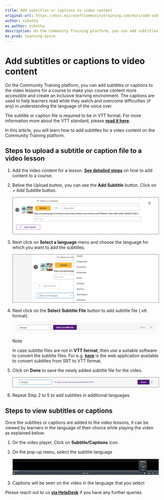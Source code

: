 ```yaml
---
title: Add subtitles or captions to video content
original-url: https://docs.microsoftcommunitytraining.com/docs/add-subtitles-or-captions-to-video-content
author: nikotha
ms.author: nikotha
description: On the Community Training platform, you can add subtitles or captions to the video lessons  for a course to make your course content more accessible and create an inclusive learning environments.
ms.prod: learning-azure
---
```


# Add subtitles or captions to video content

On the Community Training platform, you can add subtitles or captions to the video lessons for a course to make your course content more accessible and create an inclusive learning environment. The captions are used to help learners read while they watch and overcome difficulties (if any) in understanding the language of the voice over.

The subtitle or caption file is required to be in VTT format. For more information more about the VTT standard, please [**read it here**](https://en.wikipedia.org/wiki/WebVTT).

In this article, you will learn how to add subtitles for a video content on the Community Training platform.

## Steps to upload a subtitle or caption file to a video lesson

1. Add the video content for a lesson. [**See detailed steps**](../../../content-management/create-content/create-course-category/upload-content-to-a-course.md#option-1-manually-add-content-for-each-lesson-in-a-course) on how to add content to a course.

1. Below the Upload button, you can see the **Add Subtitle** button. Click on + Add Subtitle button.

    ![Add Subtitle](../../../media/image%28204%29.png)

1. Next click on **Select a language** menu and choose the language for which you want to add the subtitles.

    ![Select a language](../../../media/image%28205%29.png)

1. Next click on the **Select Subtitle File** button to add subtitle file (.vtt format).

    ![Select Subtitle File](../../../media/image%28207%29.png)

    > [!Note]  
    > In case subtitle files are not in **VTT format**, then use a suitable software to convert the subtitle files. For e.g. [**here**](https://www.webvtt.org/) is the web application available to convert subtitles from SRT to VTT format.

1. Click on **Done** to save the newly added subtitle file for the video.

    ![Click on Done](../../../media/image%28208%29.png)

1. Repeat Step 2 to 5 to add subtitles in additional languages.

## Steps to view subtitles or captions

Once the subtitles or captions are added to the video lessons, it can be viewed by learners in the language of their choice while playing the video as explained below:

1. On the video player, Click on **Subtitle/Captions** icon.

1. On the pop-up menu, select the subtitle language

    ![Pop-up menu](../../../media/image%28209%29.png)

1. Captions will be seen on the video in the language that you select


Please reach out to us [**via HelpDesk**](https://aka.ms/cthelpdesk) if you have any further queries.